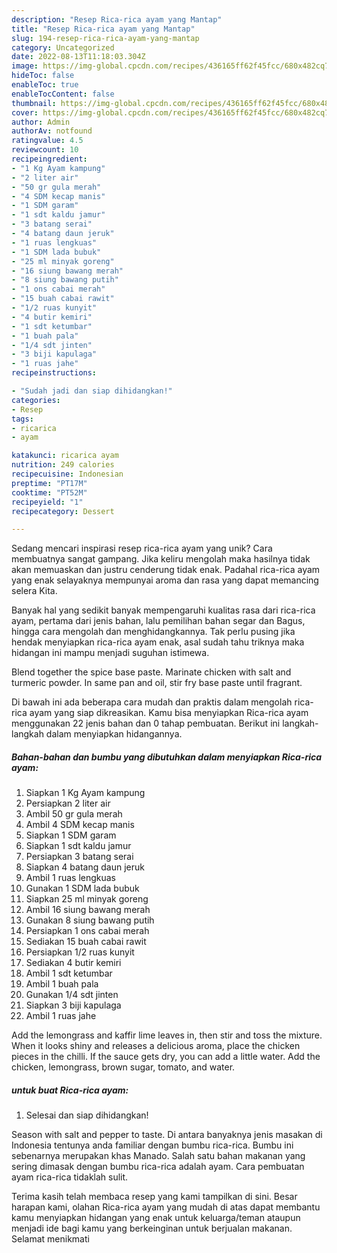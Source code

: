 ```yaml
---
description: "Resep Rica-rica ayam yang Mantap"
title: "Resep Rica-rica ayam yang Mantap"
slug: 194-resep-rica-rica-ayam-yang-mantap
category: Uncategorized
date: 2022-08-13T11:18:03.304Z
image: https://img-global.cpcdn.com/recipes/436165ff62f45fcc/680x482cq70/rica-rica-ayam-foto-resep-utama.jpg
hideToc: false
enableToc: true
enableTocContent: false
thumbnail: https://img-global.cpcdn.com/recipes/436165ff62f45fcc/680x482cq70/rica-rica-ayam-foto-resep-utama.jpg
cover: https://img-global.cpcdn.com/recipes/436165ff62f45fcc/680x482cq70/rica-rica-ayam-foto-resep-utama.jpg
author: Admin
authorAv: notfound
ratingvalue: 4.5
reviewcount: 10
recipeingredient:
- "1 Kg Ayam kampung"
- "2 liter air"
- "50 gr gula merah"
- "4 SDM kecap manis"
- "1 SDM garam"
- "1 sdt kaldu jamur"
- "3 batang serai"
- "4 batang daun jeruk"
- "1 ruas lengkuas"
- "1 SDM lada bubuk"
- "25 ml minyak goreng"
- "16 siung bawang merah"
- "8 siung bawang putih"
- "1 ons cabai merah"
- "15 buah cabai rawit"
- "1/2 ruas kunyit"
- "4 butir kemiri"
- "1 sdt ketumbar"
- "1 buah pala"
- "1/4 sdt jinten"
- "3 biji kapulaga"
- "1 ruas jahe"
recipeinstructions:

- "Sudah jadi dan siap dihidangkan!"
categories:
- Resep
tags:
- ricarica
- ayam

katakunci: ricarica ayam 
nutrition: 249 calories
recipecuisine: Indonesian
preptime: "PT17M"
cooktime: "PT52M"
recipeyield: "1"
recipecategory: Dessert

---
```





Sedang mencari inspirasi resep rica-rica ayam yang unik? Cara membuatnya sangat gampang. Jika keliru mengolah maka hasilnya tidak akan memuaskan dan justru cenderung tidak enak. Padahal rica-rica ayam yang enak selayaknya mempunyai aroma dan rasa yang dapat memancing selera Kita.





Banyak hal yang sedikit banyak mempengaruhi kualitas rasa dari rica-rica ayam, pertama dari jenis bahan, lalu pemilihan bahan segar dan Bagus, hingga cara mengolah dan menghidangkannya. Tak perlu pusing jika hendak menyiapkan rica-rica ayam enak,      asal sudah tahu triknya maka hidangan ini mampu menjadi suguhan istimewa.














Blend together the spice base paste. Marinate chicken with salt and turmeric powder. In same pan and oil, stir fry base paste until fragrant.






Di bawah ini ada beberapa cara mudah dan praktis dalam mengolah rica-rica ayam yang siap dikreasikan. Kamu bisa menyiapkan Rica-rica ayam menggunakan 22 jenis bahan dan 0 tahap pembuatan. Berikut ini langkah-langkah dalam menyiapkan hidangannya.

<!--inarticleads1-->

##### Bahan-bahan dan bumbu yang dibutuhkan dalam menyiapkan Rica-rica ayam:

1. Siapkan 1 Kg Ayam kampung
1. Persiapkan 2 liter air
1. Ambil 50 gr gula merah
1. Ambil 4 SDM kecap manis
1. Siapkan 1 SDM garam
1. Siapkan 1 sdt kaldu jamur
1. Persiapkan 3 batang serai
1. Siapkan 4 batang daun jeruk
1. Ambil 1 ruas lengkuas
1. Gunakan 1 SDM lada bubuk
1. Siapkan 25 ml minyak goreng
1. Ambil 16 siung bawang merah
1. Gunakan 8 siung bawang putih
1. Persiapkan 1 ons cabai merah
1. Sediakan 15 buah cabai rawit
1. Persiapkan 1/2 ruas kunyit
1. Sediakan 4 butir kemiri
1. Ambil 1 sdt ketumbar
1. Ambil 1 buah pala
1. Gunakan 1/4 sdt jinten
1. Siapkan 3 biji kapulaga
1. Ambil 1 ruas jahe


Add the lemongrass and kaffir lime leaves in, then stir and toss the mixture. When it looks shiny and releases a delicious aroma, place the chicken pieces in the chilli. If the sauce gets dry, you can add a little water. Add the chicken, lemongrass, brown sugar, tomato, and water. 

<!--inarticleads2-->

#####  untuk buat Rica-rica ayam:


1. Selesai dan siap dihidangkan!

Season with salt and pepper to taste. Di antara banyaknya jenis masakan di Indonesia tentunya anda familiar dengan bumbu rica-rica. Bumbu ini sebenarnya merupakan khas Manado. Salah satu bahan makanan yang sering dimasak dengan bumbu rica-rica adalah ayam. Cara pembuatan ayam rica-rica tidaklah sulit. 

Terima kasih telah membaca resep yang kami tampilkan di sini. Besar harapan kami, olahan Rica-rica ayam yang mudah di atas dapat membantu kamu menyiapkan hidangan yang enak untuk keluarga/teman ataupun menjadi ide bagi kamu yang berkeinginan untuk berjualan makanan. Selamat menikmati

